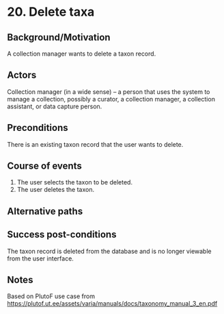 # 20. Delete taxa

## Background/Motivation
A collection manager wants to delete a taxon record.

## Actors
Collection manager (in a wide sense) – a person that uses the system to manage a collection, possibly a curator, a collection manager, a collection assistant, or data capture person.

## Preconditions
There is an existing taxon record that the user wants to delete.

## Course of events
  1. The user selects the taxon to be deleted.
  2. The user deletes the taxon.

## Alternative paths

## Success post-conditions
The taxon record is deleted from the database and is no longer viewable from the user interface.

## Notes
Based on PlutoF use case from https://plutof.ut.ee/assets/varia/manuals/docs/taxonomy_manual_3_en.pdf